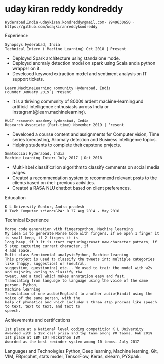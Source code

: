 # uday kiran reddy kondreddy

```
Hyderabad,India·udaykiran.kondreddy@gmail.com· 9949630650 ·
https://github.com/udaykiranreddykondreddy
```
Experience

```
Synopsys Hyderabad, India
Technical Intern ( Machine Learning) Oct 2018 | Present
```
- Deployed Spark architecture using standalone mode.
- Deployed anomaly detection model on spark using Scala and a python wrapper on it.
- Developed keyword extraction model and sentiment analysis on IT support tickets.

```
Learn.MachineLearning community Hyderabad, India
Founder January 2019 | Present
```
- It is a thriving community of 80000 ardent machine-learning and artificial intelligence enthusiasts
    across India on Instagram(@learn.machinelearning).

```
MUST research academy Hyderabad, India
Research Associate (Part-time) November 2019 | Present
```
- Developed a course content and assignments for Computer vision, Time series forecasting,
    Anomaly detection and Business intelligence topics.
- Helping students to complete their capstone projects.

```
Smatsocial Hyderabad, India
Machine Learning Intern July 2017 | Oct 2018
```
- Multi-label classification algorithm to classify comments on social media pages.
- Created a recommendation system to recommend relevant posts to the clients based on their
    previous activities.
- Created a RASA NLU chatbot based on client preferences.

Education

```
K L University Guntur, Andra pradesh
B.Tech Computer scienceGPA: 8.27 Aug 2014 - May 2018
```
Technical Experience

```
Morse code generation with fingerspython, Machine learning
My idea is to generate Morse Code with fingers. if we open 1 finger it is small beep, if 2 fingers it is
long beep, if 3 it is start capturing/reset new character pattern, if 5 stop capturing current character, if
4 add space.
Multi class Sentimental analysisPython, Machine learning
This project is used to classify the tweets into multiple categories like (happy, suggestion) or (neutral,
suggestion, questioning) etc... We used to train the model with w2v and majority voting to classify the
tweet. And a tool which makes annotation easy and fast.
Translating from language to language using the voice of the same person. Python,
Machine learning
Translation of one audio(English) to another audio(Hindi) using the voice of the same person, with the
help of phonetics and which includes a three step process like speech to text, text to text, and text to
speech.
```
Achievements and certifications

```
1st place at a National level coding competition K L University
Awarded with a 25K cash prize and top team among 80 teams. Feb 2018
1st place at IBM IOT Hackathon IBM
Awarded as the best reminder system among 10 teams. July 2017
```
Languages and Technologies
Python, Deep learning, Machine learning, Git, VIM, FBprophet, stats model, TensorFlow, Keras,
sklearn, PYSpark:
